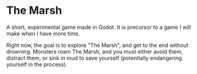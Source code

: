 # The Marsh

A short, experimental game made in Godot. It is precursor to a game I will make when I have more time.

Right now, the goal is to explore "The Marsh", and get to the end without drowning. Monsters roam The Marsh, and you must either avoid them, distract them, or sink in mud to save yourself (potentially endangering yourself in the process).

